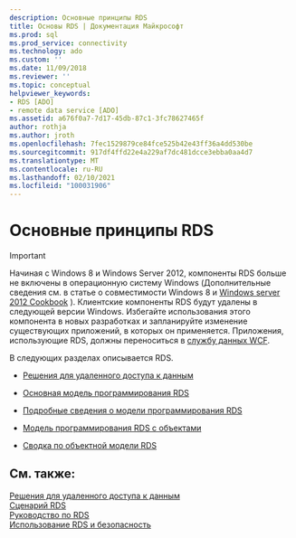 ```yaml
---
description: Основные принципы RDS
title: Основы RDS | Документация Майкрософт
ms.prod: sql
ms.prod_service: connectivity
ms.technology: ado
ms.custom: ''
ms.date: 11/09/2018
ms.reviewer: ''
ms.topic: conceptual
helpviewer_keywords:
- RDS [ADO]
- remote data service [ADO]
ms.assetid: a676f0a7-7d17-45db-87c1-3fc78627465f
author: rothja
ms.author: jroth
ms.openlocfilehash: 7fec1529879ce84fce525b42e43ff36a4dd530be
ms.sourcegitcommit: 917df4ffd22e4a229af7dc481dcce3ebba0aa4d7
ms.translationtype: MT
ms.contentlocale: ru-RU
ms.lasthandoff: 02/10/2021
ms.locfileid: "100031906"
---
```

# <a name="rds-fundamentals"></a>Основные принципы RDS
> [!IMPORTANT]
>  Начиная с Windows 8 и Windows Server 2012, компоненты RDS больше не включены в операционную систему Windows (Дополнительные сведения см. в статье о совместимости Windows 8 и [Windows server 2012 Cookbook](https://www.microsoft.com/download/details.aspx?id=27416) ). Клиентские компоненты RDS будут удалены в следующей версии Windows. Избегайте использования этого компонента в новых разработках и запланируйте изменение существующих приложений, в которых он применяется. Приложения, использующие RDS, должны переноситься в [службу данных WCF](/dotnet/framework/wcf/).  
  
 В следующих разделах описывается RDS.  
  
-   [Решения для удаленного доступа к данным](./solutions-for-remote-data-access.md)  
  
-   [Основная модель программирования RDS](./basic-rds-programming-model.md)  
  
-   [Подробные сведения о модели программирования RDS](./rds-programming-model-in-detail.md)  
  
-   [Модель программирования RDS с объектами](./rds-programming-model-with-objects.md)  
  
-   [Сводка по объектной модели RDS](./rds-object-model-summary.md)  
  
## <a name="see-also"></a>См. также:  
 [Решения для удаленного доступа к данным](./solutions-for-remote-data-access.md)   
 [Сценарий RDS](./rds-scenario.md)   
 [Руководство по RDS](./rds-tutorial.md)   
 [Использование RDS и безопасность](./rds-usage-and-security.md)